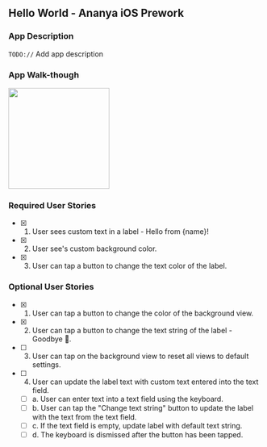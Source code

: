 ## Hello World - Ananya iOS Prework 

### App Description
`TODO://` Add app description

### App Walk-though

<img src="http://g.recordit.co/Cd2pcDiSNg.gif" width=200><br>

### Required User Stories
- [X] 1. User sees custom text in a label - Hello from {name}!
- [X] 2. User see's custom background color.
- [X] 3. User can tap a button to change the text color of the label.

### Optional User Stories
- [X] 1. User can tap a button to change the color of the background view.
- [X] 2. User can tap a button to change the text string of the label - Goodbye 👋.
- [ ] 3. User can tap on the background view to reset all views to default settings.
- [ ] 4. User can update the label text with custom text entered into the text field.
   - [ ] a. User can enter text into a text field using the keyboard.
   - [ ] b. User can tap the "Change text string" button to update the label with the text from the text field.
   - [ ] c. If the text field is empty, update label with default text string.
   - [ ] d. The keyboard is dismissed after the button has been tapped.
